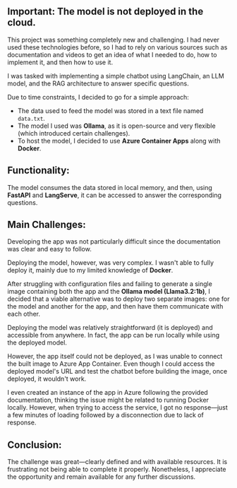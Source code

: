 ## Important: The model is not deployed in the cloud.

This project was something completely new and challenging. I had never used these technologies before, so I had to rely on various sources such as documentation and videos to get an idea of what I needed to do, how to implement it, and then how to use it.

I was tasked with implementing a simple chatbot using LangChain, an LLM model, and the RAG architecture to answer specific questions.

Due to time constraints, I decided to go for a simple approach:
- The data used to feed the model was stored in a text file named `data.txt`.
- The model I used was **Ollama**, as it is open-source and very flexible (which introduced certain challenges).
- To host the model, I decided to use **Azure Container Apps** along with **Docker**.

## Functionality:
The model consumes the data stored in local memory, and then, using **FastAPI** and **LangServe**, it can be accessed to answer the corresponding questions.

## Main Challenges:
Developing the app was not particularly difficult since the documentation was clear and easy to follow.

Deploying the model, however, was very complex. I wasn't able to fully deploy it, mainly due to my limited knowledge of **Docker**. 

After struggling with configuration files and failing to generate a single image containing both the app and the **Ollama model (Llama3.2:1b)**, I decided that a viable alternative was to deploy two separate images: one for the model and another for the app, and then have them communicate with each other.

Deploying the model was relatively straightforward (it is deployed) and accessible from anywhere. In fact, the app can be run locally while using the deployed model.

However, the app itself could not be deployed, as I was unable to connect the built image to Azure App Container. Even though I could access the deployed model's URL and test the chatbot before building the image, once deployed, it wouldn't work.

I even created an instance of the app in Azure following the provided documentation, thinking the issue might be related to running Docker locally. However, when trying to access the service, I got no response—just a few minutes of loading followed by a disconnection due to lack of response.

## Conclusion:
The challenge was great—clearly defined and with available resources. It is frustrating not being able to complete it properly. Nonetheless, I appreciate the opportunity and remain available for any further discussions.
